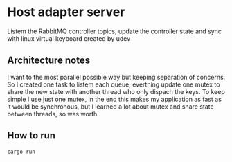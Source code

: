 # Host adapter server
Listem the RabbitMQ controller topics, update the controller state 
and sync with linux virtual keyboard created by udev

## Architecture notes
I want to the most parallel possible way but keeping separation of concerns.
So I created one task to listem each queue, everthing update one mutex to share 
the new state with another thread who only dispach the keys.
To keep simple I use just one mutex, 
in the end this makes my application as fast as it would be synchronous,
but I learned a lot about mutex and share state between threads, so was worth.

## How to run
```bash
cargo run
```

